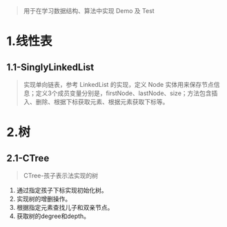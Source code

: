 > 用于在学习数据结构、算法中实现 Demo 及 Test

# 1.线性表

## 1.1-SinglyLinkedList

> 实现单向链表，参考 LinkedList 的实现，定义 Node<E> 实体用来保存节点信息；定义3个成员变量分别是，firstNode、lastNode、size；方法包含插入、删除、根据下标获取元素、根据元素获取下标等。

# 2.树

## 2.1-CTree

> CTree-孩子表示法实现的树

1. 通过指定孩子下标实现初始化树。
2. 实现树的增删操作。
3. 根据指定元素查找儿子和双亲节点。
4. 获取树的degree和depth。